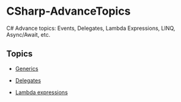 # CSharp-AdvanceTopics
 C# Advance topics: Events, Delegates, Lambda Expressions, LINQ, Async/Await, etc.

## Topics

* [Generics](./Generics/generics.md)

* [Delegates](./Delegates/delegates.md)

* [Lambda expressions](./Lambda/lambda.md)
